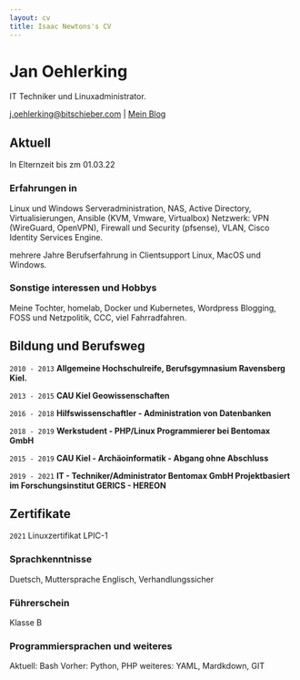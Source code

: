 ```yaml
---
layout: cv
title: Isaac Newtons's CV
---
```


# Jan Oehlerking
IT Techniker und Linuxadministrator.

<div id="webaddress">
<a href="j.oehlerking@bitschieber.com">j.oehlerking@bitschieber.com</a>
| <a href="http://bitschieber.com">Mein Blog</a>
</div>


## Aktuell

In Elternzeit bis zm 01.03.22

### Erfahrungen in

Linux und Windows Serveradministration, NAS, Active Directory, Virtualisierungen, Ansible (KVM, Vmware, Virtualbox) Netzwerk: VPN (WireGuard, OpenVPN), Firewall und Security (pfsense), VLAN, Cisco Identity Services Engine.

mehrere Jahre Berufserfahrung in Clientsupport Linux, MacOS und Windows.

### Sonstige interessen und Hobbys

Meine Tochter, homelab, Docker und Kubernetes, Wordpress Blogging, FOSS und Netzpolitik, CCC, viel Fahrradfahren.


## Bildung und Berufsweg

`2010 - 2013`
__Allgemeine Hochschulreife, Berufsgymnasium Ravensberg Kiel.__

`2013 - 2015`
__CAU Kiel Geowissenschaften__

`2016 - 2018`
__Hilfswissenschaftler - Administration von Datenbanken__

`2018 - 2019` 
__Werkstudent - PHP/Linux Programmierer bei Bentomax GmbH__

`2015 - 2019`
__CAU Kiel - Archäoinformatik - Abgang ohne Abschluss__

`2019 - 2021`
__IT - Techniker/Administrator Bentomax GmbH
Projektbasiert im Forschungsinstitut GERICS - HEREON__

## Zertifikate

`2021`
Linuxzertifikat LPIC-1 

### Sprachkenntnisse
Duetsch, Muttersprache
Englisch, Verhandlungssicher

### Führerschein
Klasse B

### Programmiersprachen und weiteres

Aktuell:
Bash
Vorher:
Python, PHP
weiteres:
YAML, Mardkdown, GIT
